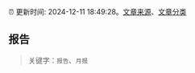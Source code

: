 :alarm_clock: 更新时间: 2024-12-11 18:49:28。[文章来源](/README.md)、[文章分类](/TAGS.md)

## 报告


> 关键字：`报告`、`月报`




